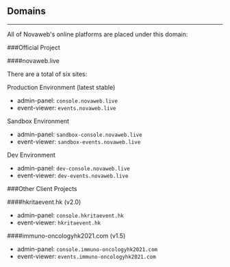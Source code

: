 ## Domains

---

All of Novaweb's online platforms are placed under this domain:

###Official Project

####novaweb.live

There are a total of six sites:

Production Environment (latest stable)

- admin-panel: `console.novaweb.live`
- event-viewer: `events.novaweb.live`

Sandbox Environment

- admin-panel: `sandbox-console.novaweb.live`
- event-viewer: `sandbox-events.novaweb.live`

Dev Environment

- admin-panel: `dev-console.novaweb.live`
- event-viewer: `dev-events.novaweb.live`

###Other Client Projects

####hkritaevent.hk (v2.0)
- admin-panel: `console.hkritaevent.hk`
- event-viewer: `hkritaevent.hk`

####immuno-oncologyhk2021.com (v1.5)
- admin-panel: `console.immuno-oncologyhk2021.com`
- event-viewer: `events.immuno-oncologyhk2021.com`
